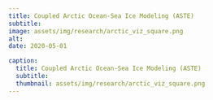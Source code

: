 ```yaml
---
title: Coupled Arctic Ocean-Sea Ice Modeling (ASTE)
subtitle: 
image: assets/img/research/arctic_viz_square.png
alt: 
date: 2020-05-01

caption:
  title: Coupled Arctic Ocean-Sea Ice Modeling (ASTE)
  subtitle: 
  thumbnail: assets/img/research/arctic_viz_square.png
---
```

